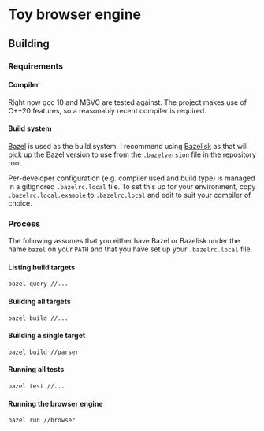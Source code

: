 # Toy browser engine

## Building

### Requirements

#### Compiler

Right now gcc 10 and MSVC are tested against. The project makes use of C++20
features, so a reasonably recent compiler is required.

#### Build system

[Bazel][bazel] is used as the build system. I recommend using
[Bazelisk][bazelisk] as that will pick up the Bazel version to use from the
`.bazelversion` file in the repository root.

Per-developer configuration (e.g.  compiler used and build type) is managed in
a gitignored `.bazelrc.local` file. To set this up for your environment, copy
`.bazelrc.local.example` to `.bazelrc.local` and edit to suit your compiler of
choice.

### Process

The following assumes that you either have Bazel or Bazelisk under the name
`bazel` on your `PATH` and that you have set up your `.bazelrc.local` file.

#### Listing build targets

`bazel query //...`

#### Building all targets

`bazel build //...`

#### Building a single target

`bazel build //parser`

#### Running all tests

`bazel test //...`

#### Running the browser engine

`bazel run //browser`

[bazel]: https://bazel.build
[bazelisk]: https://github.com/bazelbuild/bazelisk
